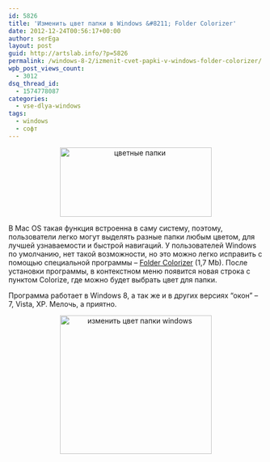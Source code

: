 ```yaml
---
id: 5826
title: 'Изменить цвет папки в Windows &#8211; Folder Colorizer'
date: 2012-12-24T00:56:17+00:00
author: serEga
layout: post
guid: http://artslab.info/?p=5826
permalink: /windows-8-2/izmenit-cvet-papki-v-windows-folder-colorizer/
wpb_post_views_count:
  - 3012
dsq_thread_id:
  - 1574778087
categories:
  - vse-dlya-windows
tags:
  - windows
  - софт
---
```

<center>
  <a href="{{site.img_cdn}}/color_folder.jpeg"><img src="{{site.img_cdn}}/color_folder-300x137.jpg" alt="цветные папки" title="color_folder" width="300" height="137" class="aligncenter size-medium wp-image-5828" srcset="{{site.img_cdn}}/color_folder-300x137.jpg 300w, {{site.img_cdn}}/color_folder.jpeg 524w" sizes="(max-width: 300px) 100vw, 300px" /></a>
</center>

В Mac OS такая функция встроенна в саму систему, поэтому, пользователи легко могут выделять разные папки любым цветом, для лучшей узнаваемости и быстрой навигаций. У пользователей Windows по умолчанию, нет такой возможности, но это можно легко исправить с помощью специальной программы &#8211; [Folder Colorizer](http://softorino.com/products/) (1,7 Mb). После установки программы, в контекстном меню появится новая строка с пунктом Colorize, где можно будет выбрать цвет для папки.

Программа работает в Windows 8, а так же и в других версиях &#8220;окон&#8221; &#8211; 7, Vista, XP. Мелочь, а приятно.

<center>
  <a href="{{site.img_cdn}}/cvet_papki_windows.jpg"><img src="{{site.img_cdn}}/cvet_papki_windows-300x274.jpg" alt="изменить цвет папки windows" title="cvet_papki_windows" width="300" height="274" class="aligncenter size-medium wp-image-5827" srcset="{{site.img_cdn}}/cvet_papki_windows-300x274.jpg 300w, {{site.img_cdn}}/cvet_papki_windows.jpg 532w" sizes="(max-width: 300px) 100vw, 300px" /></a>
</center>